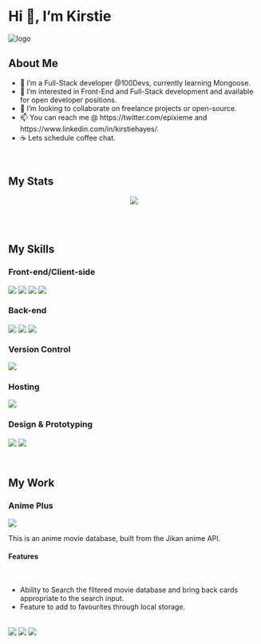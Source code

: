 
<h1>Hi 👋, I’m Kirstie</h1>



![logo](https://user-images.githubusercontent.com/39728053/176494171-cc472e47-14c1-41b2-b13a-bc97bbf05be3.png)







<h2>About Me</h2>
<ul>
 <li>🌱 I’m a Full-Stack developer @100Devs, currently learning Mongoose.</li>
 <li>👀 I’m interested in Front-End and Full-Stack development and available for open developer positions.</li>
 <li> 💞️ I’m looking to collaborate on freelance projects or open-source.</li>
 <li> 📫 You can reach me @ https://twitter.com/epixieme and https://www.linkedin.com/in/kirstiehayes/. </li>
 <li> ☕️ Lets schedule coffee chat.</li>
</ul>
 

<!---
epixieme/epixieme is a ✨ special ✨ repository because its `README.md` (this file) appears on your GitHub profile.
You can click the Preview link to take a look at your changes.
---> 
<br/>
<h2>My Stats</h2>
<p align=center>
  <img align="center" src="https://github-readme-stats.vercel.app/api?username=epixieme&show_icons=true&theme=radical" />          
</p>
 
 <br/>
 <br/>
 <h2>My Skills</h2>

 <h3 align="left">Front-end/Client-side</h3>
   <p align="left">
 <img align="center" src="https://img.shields.io/badge/JavaScript-323330?style=for-the-badge&logo=javascript&logoColor=F7DF1E" />
 <img align="center" src="https://img.shields.io/badge/HTML5-E34F26?style=for-the-badge&logo=html5&logoColor=white" />
 <img align="center" src="https://img.shields.io/badge/CSS3-1572B6?style=for-the-badge&logo=css3&logoColor=white" />
 <img align="center" src="https://img.shields.io/badge/React-20232A?style=for-the-badge&logo=react&logoColor=61DAFB" />
  
   </p>  
  <h3 align="left">Back-end</h3>
   <p align="left">
  <img align="center" src="https://img.shields.io/badge/MongoDB-%234ea94b.svg?style=for-the-badge&logo=mongodb&logoColor=white" />
  <img align="center" src="https://img.shields.io/badge/node.js-6DA55F?style=for-the-badge&logo=node.js&logoColor=white" />
    <img align="center" src="https://img.shields.io/badge/express.js-%23404d59.svg?style=for-the-badge&logo=express&logoColor=%2361DAFB" />
    

   </p>  
 
  <h3 align="left">Version Control</h3>
   <p align="left">
  <img align="center" src="https://img.shields.io/badge/GIT-E44C30?style=for-the-badge&logo=git&logoColor=white" />
 </p>  
 
   <h3 align="left">Hosting</h3>
<img align="center" src="https://img.shields.io/badge/Netlify-00C7B7?style=for-the-badge&logo=netlify&logoColor=white" />
  <h3 align="left">Design & Prototyping</h3>
   <p align="left">
    <img align="center" src="https://img.shields.io/badge/Figma-F24E1E?style=for-the-badge&logo=figma&logoColor=white" />
 <img align="center" src="https://img.shields.io/badge/Canva-%2300C4CC.svg?style=for-the-badge&logo=Canva&logoColor=white" />
 </p>  


  

  <br>
  <h2>My Work</h2>

 <h3>Anime Plus</h3>
 <section>
  <img align="center" src="https://user-images.githubusercontent.com/39728053/170262866-f93d2312-f3ab-422f-a83c-9300b4814a48.gif" />

 </section>
 <section>
 
 <p>This is an anime movie database, built from the Jikan anime API. 
  <h4>Features</h4>
  <br>
  <ul>
   <li>Ability to Search the filtered movie database and bring back cards appropriate to the search input.</li>
   <li>Feature to add to favourites through local storage.</li>
  </ul>
   </p>  
  <br>
 <img align="center" src="https://img.shields.io/badge/JavaScript-323330?style=for-the-badge&logo=javascript&logoColor=F7DF1E" />
   <img align="center" src="https://img.shields.io/badge/HTML5-E34F26?style=for-the-badge&logo=html5&logoColor=white" />
   <img align="center" src="https://img.shields.io/badge/CSS3-1572B6?style=for-the-badge&logo=css3&logoColor=white" />
 </section>






